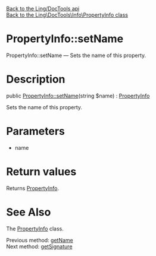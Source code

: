 [Back to the Ling/DocTools api](https://github.com/lingtalfi/DocTools/blob/master/doc/api/Ling/DocTools.md)<br>
[Back to the Ling\DocTools\Info\PropertyInfo class](https://github.com/lingtalfi/DocTools/blob/master/doc/api/Ling/DocTools/Info/PropertyInfo.md)


PropertyInfo::setName
================



PropertyInfo::setName — Sets the name of this property.




Description
================


public [PropertyInfo::setName](https://github.com/lingtalfi/DocTools/blob/master/doc/api/Ling/DocTools/Info/PropertyInfo/setName.md)(string $name) : [PropertyInfo](https://github.com/lingtalfi/DocTools/blob/master/doc/api/Ling/DocTools/Info/PropertyInfo.md)




Sets the name of this property.




Parameters
================


- name

    


Return values
================

Returns [PropertyInfo](https://github.com/lingtalfi/DocTools/blob/master/doc/api/Ling/DocTools/Info/PropertyInfo.md).








See Also
================

The [PropertyInfo](https://github.com/lingtalfi/DocTools/blob/master/doc/api/Ling/DocTools/Info/PropertyInfo.md) class.

Previous method: [getName](https://github.com/lingtalfi/DocTools/blob/master/doc/api/Ling/DocTools/Info/PropertyInfo/getName.md)<br>Next method: [getSignature](https://github.com/lingtalfi/DocTools/blob/master/doc/api/Ling/DocTools/Info/PropertyInfo/getSignature.md)<br>

